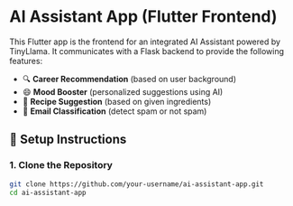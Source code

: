 # AI Assistant App (Flutter Frontend)

This Flutter app is the frontend for an integrated AI Assistant powered by TinyLlama. It communicates with a Flask backend to provide the following features:

- 🔍 **Career Recommendation** (based on user background)
- 😄 **Mood Booster** (personalized suggestions using AI)
- 🍝 **Recipe Suggestion** (based on given ingredients)
- 📧 **Email Classification** (detect spam or not spam)

## 🔧 Setup Instructions

### 1. Clone the Repository

```bash
git clone https://github.com/your-username/ai-assistant-app.git
cd ai-assistant-app
